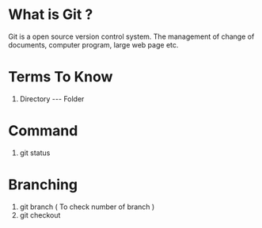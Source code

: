 # What is Git ?
Git is a open source version control system. The management of change of documents, computer program, large web page etc.

# Terms To Know
1. Directory --- Folder

# Command
1. git status

# Branching 
1. git branch      ( To check number of branch )
2. git checkout 
